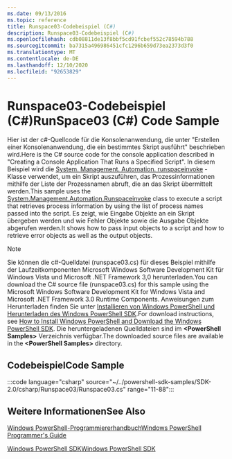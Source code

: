 ```yaml
---
ms.date: 09/13/2016
ms.topic: reference
title: Runspace03-Codebeispiel (C#)
description: Runspace03-Codebeispiel (C#)
ms.openlocfilehash: cdb08811de13f8bbf5cd91fcbef552c78594b788
ms.sourcegitcommit: ba7315a496986451cfc1296b659d73ea2373d3f0
ms.translationtype: MT
ms.contentlocale: de-DE
ms.lasthandoff: 12/10/2020
ms.locfileid: "92653829"
---
```

# <a name="runspace03-c-code-sample"></a><span data-ttu-id="29fbd-103">Runspace03-Codebeispiel (C#)</span><span class="sxs-lookup"><span data-stu-id="29fbd-103">RunSpace03 (C#) Code Sample</span></span>

<span data-ttu-id="29fbd-104">Hier ist der c#-Quellcode für die Konsolenanwendung, die unter "Erstellen einer Konsolenanwendung, die ein bestimmtes Skript ausführt" beschrieben wird.</span><span class="sxs-lookup"><span data-stu-id="29fbd-104">Here is the C# source code for the console application described in "Creating a Console Application That Runs a Specified Script".</span></span> <span data-ttu-id="29fbd-105">In diesem Beispiel wird die [System. Management. Automation. runspaceinvoke](/dotnet/api/System.Management.Automation.RunspaceInvoke) -Klasse verwendet, um ein Skript auszuführen, das Prozessinformationen mithilfe der Liste der Prozessnamen abruft, die an das Skript übermittelt werden.</span><span class="sxs-lookup"><span data-stu-id="29fbd-105">This sample uses the [System.Management.Automation.Runspaceinvoke](/dotnet/api/System.Management.Automation.RunspaceInvoke) class to execute a script that retrieves process information by using the list of process names passed into the script.</span></span> <span data-ttu-id="29fbd-106">Es zeigt, wie Eingabe Objekte an ein Skript übergeben werden und wie Fehler Objekte sowie die Ausgabe Objekte abgerufen werden.</span><span class="sxs-lookup"><span data-stu-id="29fbd-106">It shows how to pass input objects to a script and how to retrieve error objects as well as the output objects.</span></span>

> [!NOTE]
> <span data-ttu-id="29fbd-107">Sie können die c#-Quelldatei (runspace03.cs) für dieses Beispiel mithilfe der Laufzeitkomponenten Microsoft Windows Software Development Kit für Windows Vista und Microsoft .NET Framework 3,0 herunterladen.</span><span class="sxs-lookup"><span data-stu-id="29fbd-107">You can download the C# source file (runspace03.cs) for this sample using the Microsoft Windows Software Development Kit for Windows Vista and Microsoft .NET Framework 3.0 Runtime Components.</span></span> <span data-ttu-id="29fbd-108">Anweisungen zum Herunterladen finden Sie unter [Installieren von Windows PowerShell und Herunterladen des Windows PowerShell SDK](/powershell/scripting/developer/installing-the-windows-powershell-sdk).</span><span class="sxs-lookup"><span data-stu-id="29fbd-108">For download instructions, see [How to Install Windows PowerShell and Download the Windows PowerShell SDK](/powershell/scripting/developer/installing-the-windows-powershell-sdk).</span></span>
> <span data-ttu-id="29fbd-109">Die heruntergeladenen Quelldateien sind im **\<PowerShell Samples>** Verzeichnis verfügbar.</span><span class="sxs-lookup"><span data-stu-id="29fbd-109">The downloaded source files are available in the **\<PowerShell Samples>** directory.</span></span>

## <a name="code-sample"></a><span data-ttu-id="29fbd-110">Codebeispiel</span><span class="sxs-lookup"><span data-stu-id="29fbd-110">Code Sample</span></span>

:::code language="csharp" source="~/../powershell-sdk-samples/SDK-2.0/csharp/Runspace03/Runspace03.cs" range="11-88":::

## <a name="see-also"></a><span data-ttu-id="29fbd-111">Weitere Informationen</span><span class="sxs-lookup"><span data-stu-id="29fbd-111">See Also</span></span>

[<span data-ttu-id="29fbd-112">Windows PowerShell-Programmiererhandbuch</span><span class="sxs-lookup"><span data-stu-id="29fbd-112">Windows PowerShell Programmer's Guide</span></span>](./windows-powershell-programmer-s-guide.md)

[<span data-ttu-id="29fbd-113">Windows PowerShell SDK</span><span class="sxs-lookup"><span data-stu-id="29fbd-113">Windows PowerShell SDK</span></span>](../windows-powershell-reference.md)
